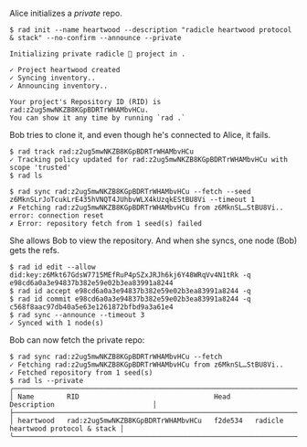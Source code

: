 Alice initializes a *private* repo.

``` ~alice
$ rad init --name heartwood --description "radicle heartwood protocol & stack" --no-confirm --announce --private

Initializing private radicle 👾 project in .

✓ Project heartwood created
✓ Syncing inventory..
✓ Announcing inventory..

Your project's Repository ID (RID) is rad:z2ug5mwNKZB8KGpBDRTrWHAMbvHCu.
You can show it any time by running `rad .`
```

Bob tries to clone it, and even though he's connected to Alice, it fails.

``` ~bob
$ rad track rad:z2ug5mwNKZB8KGpBDRTrWHAMbvHCu
✓ Tracking policy updated for rad:z2ug5mwNKZB8KGpBDRTrWHAMbvHCu with scope 'trusted'
$ rad ls
```
``` ~bob (fail)
$ rad sync rad:z2ug5mwNKZB8KGpBDRTrWHAMbvHCu --fetch --seed z6MknSLrJoTcukLrE435hVNQT4JUhbvWLX4kUzqkEStBU8Vi --timeout 1
✗ Fetching rad:z2ug5mwNKZB8KGpBDRTrWHAMbvHCu from z6MknSL…StBU8Vi.. error: connection reset
✗ Error: repository fetch from 1 seed(s) failed
```

She allows Bob to view the repository. And when she syncs, one node (Bob) gets
the refs.

``` ~alice
$ rad id edit --allow did:key:z6Mkt67GdsW7715MEfRuP4pSZxJRJh6kj6Y48WRqVv4N1tRk -q
e98cd6a0a3e94837b382e59e02b3ea83991a8244
$ rad id accept e98cd6a0a3e94837b382e59e02b3ea83991a8244 -q
$ rad id commit e98cd6a0a3e94837b382e59e02b3ea83991a8244 -q
c568f8aac97db40a5e63e1261872bfbd9a3a61e4
$ rad sync --announce --timeout 3
✓ Synced with 1 node(s)
```

Bob can now fetch the private repo:

``` ~bob
$ rad sync rad:z2ug5mwNKZB8KGpBDRTrWHAMbvHCu --fetch
✓ Fetching rad:z2ug5mwNKZB8KGpBDRTrWHAMbvHCu from z6MknSL…StBU8Vi..
✓ Fetched repository from 1 seed(s)
$ rad ls --private
╭──────────────────────────────────────────────────────────────────────────────────────────────╮
│ Name        RID                                 Head      Description                        │
├──────────────────────────────────────────────────────────────────────────────────────────────┤
│ heartwood   rad:z2ug5mwNKZB8KGpBDRTrWHAMbvHCu   f2de534   radicle heartwood protocol & stack │
╰──────────────────────────────────────────────────────────────────────────────────────────────╯
```
